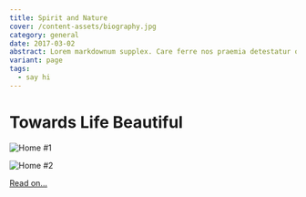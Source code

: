 ```yaml
---
title: Spirit and Nature
cover: /content-assets/biography.jpg
category: general
date: 2017-03-02
abstract: Lorem markdownum supplex. Care ferre nos praemia detestatur oderit vitatumque, tardius pello ostentare; dixit.
variant: page
tags:
  - say hi
---
```


# Towards Life Beautiful

![Home #1](/content-assets/about/about12_600X900.jpg)

![Home #2](/content-assets/about/home.jpg)

[Read on...](/about)

